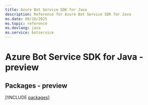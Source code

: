 ```yaml
---
title: Azure Bot Service SDK for Java
description: Reference for Azure Bot Service SDK for Java
ms.date: 09/10/2025
ms.topic: reference
ms.devlang: java
ms.service: botservice
---
```

# Azure Bot Service SDK for Java - preview
## Packages - preview
[!INCLUDE [packages](bot-service-index.md)]